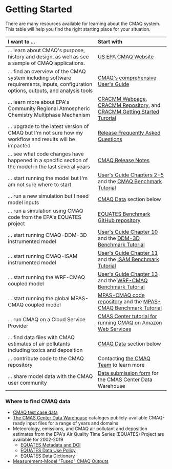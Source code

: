 # Getting Started

There are many resources available for learning about the CMAQ system.  This table will help you find the right starting place for your situation. 

|**I want to ...**|**Start with**|
|:--------------|:----|
|... learn about CMAQ's purpose, history and design, as well as see a sample of CMAQ applications. | [US EPA CMAQ Website](https://www.epa.gov/cmaq)|
|... find an overview of the CMAQ system including software requirements, inputs, configuration options, outputs, and analysis tools| [CMAQ's comprehensive User's Guide](./Users_Guide/README.md)|
|... learn more about EPA's Community Regional Atmospheric Chemistry Multiphase Mechanism | [CRACMM Webpage](https://www.epa.gov/cmaq/cracmm), [CRACMM Repository](https://github.com/USEPA/CRACMM/blob/main/README.md), and [CRACMM Getting Started Turorial](./Users_Guide/Tutorials/CMAQ_UG_tutorial_CRACMM.md)|
|... upgrade to the latest version of CMAQ but I'm not sure how my workflow and results will be impacted | [Release Frequently Asked Questions](./Release_FAQ/README.md) |
|... see what code changes have happened in a specific section of the model in the last several years | [CMAQ Release Notes](./Release_Notes/README.md)|
|... start running the model but I'm am not sure where to start | [User's Guide Chapters 2-5](./Users_Guide/README.md) and the [CMAQ Benchmark Tutorial](./Users_Guide/Tutorials/CMAQ_UG_tutorial_benchmark_cracmm2_stage.md)|
|... run a new simulation but I need model inputs |[CMAQ Data](#cmaq_data) section below|
|... run a simulation using CMAQ code from the EPA's EQUATES project | [EQUATES Benchmark GitHub repository](https://github.com/lizadams/EQUATES_BENCHMARK)|
|... start running CMAQ-DDM-3D instrumented model| [User's Guide Chapter 10](./Users_Guide/CMAQ_UG_ch10_HDDM-3D.md) and the [DDM-3D Benchmark Tutorial](./Users_Guide/Tutorials/CMAQ_UG_tutorial_DDM3D.md) |
|... start running CMAQ-ISAM instrumented model| [User's Guide Chapter 11](./Users_Guide/CMAQ_UG_ch11_ISAM.md) and the [ISAM Benchmark Tutorial](./Users_Guide/Tutorials/CMAQ_UG_tutorial_ISAM.md)  |
|... start running the WRF-CMAQ coupled model | [User's Guide Chapter 13](./Users_Guide/CMAQ_UG_ch13_WRF-CMAQ.md) and the [WRF-CMAQ Benchmark Tutorial](./Users_Guide/Tutorials/CMAQ_UG_tutorial_WRF-CMAQ_Benchmark.md) |
|... start running the global MPAS-CMAQ coupled model | [MPAS-CMAQ code repository](https://github.com/USEPA/CMAQ/tree/MPAS_CMAQ) and the [MPAS-CMAQ Benchmark Tutorial](https://github.com/USEPA/CMAQ/blob/MPAS_CMAQ/DOCS/Users_Guide/PDF/MPAS_CMAQ_guide.pdf)|
|... run CMAQ on a Cloud Service Provider | [CMAS Center tutorial for running CMAQ on Amazon Web Services](https://pcluster-cmaq.readthedocs.io/en/latest/index.html) |
|... find data files with CMAQ estimates of air pollutants including toxics and deposition | [CMAQ Data](#cmaq_data) section below|
|... contribute code to the CMAQ repository | Contacting [the CMAQ Team](mailto:CMAQ_Team@epa.gov) to learn more|
|... share model data with the CMAQ user community | [Data submission form](https://docs.google.com/forms/d/1lH6UdllyVvD-ISATfPxMqwe3Xr6n2ed6AiGkEspxVag/) for the CMAS Center Data Warehouse| 


<a id=cmaq_data></a>
### Where to find CMAQ data
* [CMAQ test case data](https://github.com/USEPA/CMAQ/blob/main/README.md#cmaq-test-cases)
* [The CMAS Center Data Warehouse](https://dataverse.unc.edu/dataverse/cmascenter) cataloges publicly-available CMAQ-ready input files for a range of years and domains
* Meteorology, emissions, and CMAQ air pollutant and deposition estimates from the EPA's Air Quality Time Series (EQUATES) Project are available for 2002-2019
  * [EQUATES Metadata and DOI](https://doi.org/10.15139/S3/F2KJSK)
  * [EQUATES Data Use Policy](https://drive.google.com/file/d/1F1Ed9MMQQ6fuiiXxlGEbYHXdhvjP-Xkx/view?usp=sharing)
  * [EQUATES Data Dictionary](https://drive.google.com/file/d/1TVTsrH94zDyOyMJEHNEi9_obwG2ZcPaa/view?usp=sharing)
* [Measurement-Model "Fused" CMAQ Outputs](https://www.epa.gov/cmaq/data-download-step-2#model_obs_fused_CMAQ_outputs)
    

